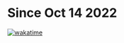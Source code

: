 # Since Oct 14 2022
[![wakatime](https://wakatime.com/badge/user/7016f239-2ac1-4deb-8e19-1db3e4b7bde3.svg)](https://wakatime.com/@7016f239-2ac1-4deb-8e19-1db3e4b7bde3)
